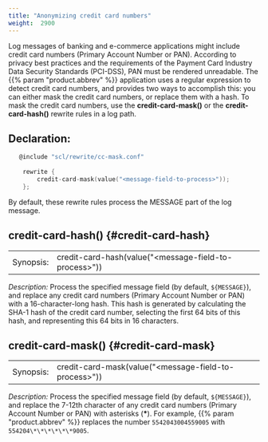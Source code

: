 ```yaml
---
title: "Anonymizing credit card numbers"
weight:  2900
---
```

<!-- DISCLAIMER: This file is based on the syslog-ng Open Source Edition documentation https://github.com/balabit/syslog-ng-ose-guides/commit/2f4a52ee61d1ea9ad27cb4f3168b95408fddfdf2 and is used under the terms of The syslog-ng Open Source Edition Documentation License. The file has been modified by Axoflow. -->

Log messages of banking and e-commerce applications might include credit card numbers (Primary Account Number or PAN). According to privacy best practices and the requirements of the Payment Card Industry Data Security Standards (PCI-DSS), PAN must be rendered unreadable. The {{% param "product.abbrev" %}} application uses a regular expression to detect credit card numbers, and provides two ways to accomplish this: you can either mask the credit card numbers, or replace them with a hash. To mask the credit card numbers, use the **credit-card-mask()** or the **credit-card-hash()** rewrite rules in a log path.


## Declaration:

```c
   @include "scl/rewrite/cc-mask.conf"
    
    rewrite {
        credit-card-mask(value("<message-field-to-process>"));
    };

```

By default, these rewrite rules process the MESSAGE part of the log message.



## credit-card-hash() {#credit-card-hash}

|           |                                                         |
| --------- | ------------------------------------------------------- |
| Synopsis: | credit-card-hash(value("\<message-field-to-process\>")) |

*Description:* Process the specified message field (by default, `${MESSAGE}`), and replace any credit card numbers (Primary Account Number or PAN) with a 16-character-long hash. This hash is generated by calculating the SHA-1 hash of the credit card number, selecting the first 64 bits of this hash, and representing this 64 bits in 16 characters.



## credit-card-mask() {#credit-card-mask}

|           |                                                         |
| --------- | ------------------------------------------------------- |
| Synopsis: | credit-card-mask(value("\<message-field-to-process\>")) |

*Description:* Process the specified message field (by default, `${MESSAGE}`), and replace the 7-12th character of any credit card numbers (Primary Account Number or PAN) with asterisks (**\***). For example, {{% param "product.abbrev" %}} replaces the number `5542043004559005` with `554204\*\*\*\*\*\*9005`.

